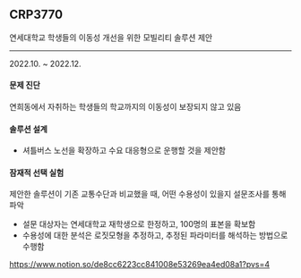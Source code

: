 ## CRP3770
연세대학교 학생들의 이동성 개선을 위한 모빌리티 솔루션 제안

------------------

2022.10. ~ 2022.12.

#### 문제 진단
연희동에서 자취하는 학생들의 학교까지의 이동성이 보장되지 않고 있음

#### 솔루션 설계
* 셔틀버스 노선을 확장하고 수요 대응형으로 운행할 것을 제안함

#### 잠재적 선택 실험
제안한 솔루션이 기존 교통수단과 비교했을 때, 어떤 수용성이 있을지 설문조사를 통해 파악
* 설문 대상자는 연세대학교 재학생으로 한정하고, 100명의 표본을 확보함
* 수용성에 대한 분석은 로짓모형을 추정하고, 추정된 파라미터를 해석하는 방법으로 수행함

https://www.notion.so/de8cc6223cc841008e53269ea4ed08a1?pvs=4
